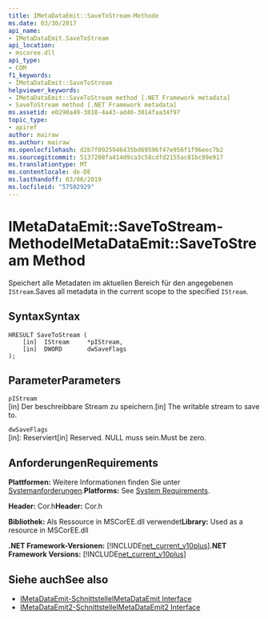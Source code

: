 ```yaml
---
title: IMetaDataEmit::SaveToStream-Methode
ms.date: 03/30/2017
api_name:
- IMetaDataEmit.SaveToStream
api_location:
- mscoree.dll
api_type:
- COM
f1_keywords:
- IMetaDataEmit::SaveToStream
helpviewer_keywords:
- IMetaDataEmit::SaveToStream method [.NET Framework metadata]
- SaveToStream method [.NET Framework metadata]
ms.assetid: e0290a49-3818-4a43-ad46-3014faa34f97
topic_type:
- apiref
author: mairaw
ms.author: mairaw
ms.openlocfilehash: d2b7f0925946435bd69596f47e956f1f96eec7b2
ms.sourcegitcommit: 5137208fa414d9ca3c58cdfd2155ac81bc89e917
ms.translationtype: MT
ms.contentlocale: de-DE
ms.lasthandoff: 03/06/2019
ms.locfileid: "57502929"
---
```

# <a name="imetadataemitsavetostream-method"></a><span data-ttu-id="b21d8-102">IMetaDataEmit::SaveToStream-Methode</span><span class="sxs-lookup"><span data-stu-id="b21d8-102">IMetaDataEmit::SaveToStream Method</span></span>
<span data-ttu-id="b21d8-103">Speichert alle Metadaten im aktuellen Bereich für den angegebenen `IStream`.</span><span class="sxs-lookup"><span data-stu-id="b21d8-103">Saves all metadata in the current scope to the specified `IStream`.</span></span>  
  
## <a name="syntax"></a><span data-ttu-id="b21d8-104">Syntax</span><span class="sxs-lookup"><span data-stu-id="b21d8-104">Syntax</span></span>  
  
```  
HRESULT SaveToStream (   
    [in]  IStream     *pIStream,  
    [in]  DWORD       dwSaveFlags  
);  
```  
  
## <a name="parameters"></a><span data-ttu-id="b21d8-105">Parameter</span><span class="sxs-lookup"><span data-stu-id="b21d8-105">Parameters</span></span>  
 `pIStream`  
 <span data-ttu-id="b21d8-106">[in] Der beschreibbare Stream zu speichern.</span><span class="sxs-lookup"><span data-stu-id="b21d8-106">[in] The writable stream to save to.</span></span>  
  
 `dwSaveFlags`  
 <span data-ttu-id="b21d8-107">[in]: Reserviert</span><span class="sxs-lookup"><span data-stu-id="b21d8-107">[in] Reserved.</span></span> <span data-ttu-id="b21d8-108">NULL muss sein.</span><span class="sxs-lookup"><span data-stu-id="b21d8-108">Must be zero.</span></span>  
  
## <a name="requirements"></a><span data-ttu-id="b21d8-109">Anforderungen</span><span class="sxs-lookup"><span data-stu-id="b21d8-109">Requirements</span></span>  
 <span data-ttu-id="b21d8-110">**Plattformen:** Weitere Informationen finden Sie unter [Systemanforderungen](../../../../docs/framework/get-started/system-requirements.md).</span><span class="sxs-lookup"><span data-stu-id="b21d8-110">**Platforms:** See [System Requirements](../../../../docs/framework/get-started/system-requirements.md).</span></span>  
  
 <span data-ttu-id="b21d8-111">**Header:** Cor.h</span><span class="sxs-lookup"><span data-stu-id="b21d8-111">**Header:** Cor.h</span></span>  
  
 <span data-ttu-id="b21d8-112">**Bibliothek:** Als Ressource in MSCorEE.dll verwendet</span><span class="sxs-lookup"><span data-stu-id="b21d8-112">**Library:** Used as a resource in MSCorEE.dll</span></span>  
  
 <span data-ttu-id="b21d8-113">**.NET Framework-Versionen:** [!INCLUDE[net_current_v10plus](../../../../includes/net-current-v10plus-md.md)]</span><span class="sxs-lookup"><span data-stu-id="b21d8-113">**.NET Framework Versions:** [!INCLUDE[net_current_v10plus](../../../../includes/net-current-v10plus-md.md)]</span></span>  
  
## <a name="see-also"></a><span data-ttu-id="b21d8-114">Siehe auch</span><span class="sxs-lookup"><span data-stu-id="b21d8-114">See also</span></span>
- [<span data-ttu-id="b21d8-115">IMetaDataEmit-Schnittstelle</span><span class="sxs-lookup"><span data-stu-id="b21d8-115">IMetaDataEmit Interface</span></span>](../../../../docs/framework/unmanaged-api/metadata/imetadataemit-interface.md)
- [<span data-ttu-id="b21d8-116">IMetaDataEmit2-Schnittstelle</span><span class="sxs-lookup"><span data-stu-id="b21d8-116">IMetaDataEmit2 Interface</span></span>](../../../../docs/framework/unmanaged-api/metadata/imetadataemit2-interface.md)

